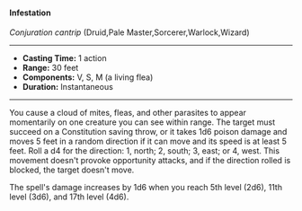 #### Infestation
*Conjuration cantrip* (Druid,Pale Master,Sorcerer,Warlock,Wizard)
___
- **Casting Time:** 1 action
- **Range:** 30 feet
- **Components:** V, S, M (a living flea)
- **Duration:** Instantaneous
---
You cause a cloud of mites, fleas, and other parasites to appear momentarily on one creature you can see within range. The target must succeed on a Constitution saving throw, or it takes 1d6 poison damage and moves 5 feet in a random direction if it can move and its speed is at least 5 feet. Roll a d4 for the direction: 1, north; 2, south; 3, east; or 4, west. This movement doesn't provoke opportunity attacks, and if the direction rolled is blocked, the target doesn't move.

The spell's damage increases by 1d6 when you reach 5th level (2d6), 11th level (3d6), and 17th level (4d6).